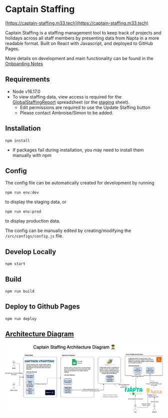 # Captain Staffing

[https://captain-staffing.m33.tech](https://captain-staffing.m33.tech)

Captain Staffing is a staffing management tool to keep track of projects and holidays across all staff members by presenting data from Napta in a more readable format. Built on React with Javascript, and deployed to GitHub Pages.

More details on development and main functionality can be found in the [Onboarding Notes](https://www.notion.so/m33/Onboarding-Notes-Captain-Staffing-8b28e8b80a274fb6a1928f487cb9e379)

## Requirements

- Node v16.17.0
- To view staffing data, view access is required for the [GlobalStaffingReport](https://docs.google.com/spreadsheets/d/1tSvNVwSP080fkQwG7drmQ4c2lPYNWUMZ1_STaWQXXsM/edit#gid=32245808) spreadsheet (or the [staging](https://docs.google.com/spreadsheets/d/1L7BDXbzl-wjxjXQC2nzPr_Y5f0yRUchhRWD0SbIcex4/edit#gid=0) sheet).
  - Edit permissions are required to use the Update Staffing button
  - Please contact Ambroise/Simon to be added.

## Installation

```
npm install
```
- If packages fail during installation, you may need to install them manually with npm

## Config

The config file can be automatically created for development by running

```
npm run env:dev
```

to display the staging data, or

```
npm run env:prod
```

to display production data.

The config can be manually edited by creating/modifying the `/src/configs/config.js` file.

## Develop Locally

```
npm start
```

## Build

```
npm run build
```

## Deploy to Github Pages

```
npm run deploy
```

## [Architecture Diagram](https://app.diagrams.net/#G1e2bzPIZCX5jeMCaOFt4A8heRurJYnbYe)

![architecture-diagram](src/assets/captain-staffing-architecture.drawio.png)
